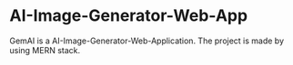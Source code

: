 # AI-Image-Generator-Web-App
GemAI is a AI-Image-Generator-Web-Application.
The project is made by using MERN stack.
